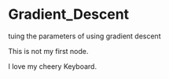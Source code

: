 # Gradient_Descent
tuing the parameters of using gradient descent

This is not my first node.

I love my cheery Keyboard.
